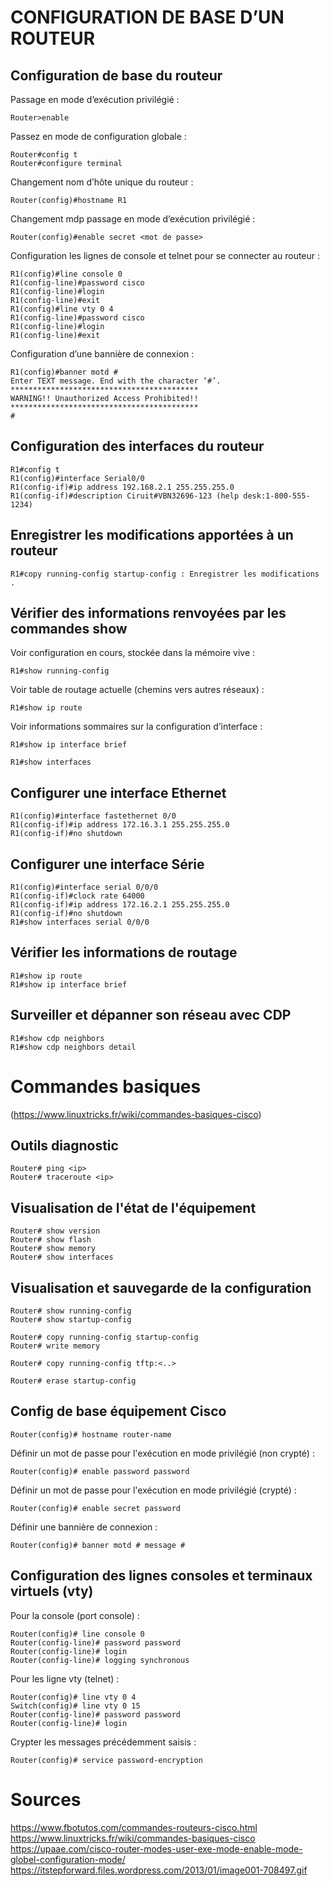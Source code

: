 CONFIGURATION DE BASE D’UN ROUTEUR
==================================

Configuration de base du routeur
--------------------------------

Passage en mode d’exécution privilégié :
```
Router>enable
```

Passez en mode de configuration globale :
```
Router#config t
Router#configure terminal
```

Changement nom d’hôte unique du routeur :
```
Router(config)#hostname R1
```

Changement mdp passage en mode d’exécution privilégié :
```
Router(config)#enable secret <mot de passe>
```

Configuration les lignes de console et telnet pour se connecter au routeur :
```
R1(config)#line console 0
R1(config-line)#password cisco
R1(config-line)#login
R1(config-line)#exit
R1(config)#line vty 0 4
R1(config-line)#password cisco
R1(config-line)#login
R1(config-line)#exit
```

Configuration d’une bannière de connexion :

```
R1(config)#banner motd #
Enter TEXT message. End with the character ‘#’.
******************************************
WARNING!! Unauthorized Access Prohibited!!
******************************************
#
```


Configuration des interfaces du routeur
---------------------------------------

```
R1#config t
R1(config)#interface Serial0/0
R1(config-if)#ip address 192.168.2.1 255.255.255.0
R1(config-if)#description Ciruit#VBN32696-123 (help desk:1-800-555-1234)
```

Enregistrer les modifications apportées à un routeur
----------------------------------------------------
```
R1#copy running-config startup-config : Enregistrer les modifications .
```

Vérifier des informations renvoyées par les commandes show
----------------------------------------------------------
Voir configuration en cours, stockée dans la mémoire vive :
```
R1#show running-config
```
Voir table de routage actuelle (chemins vers autres réseaux) :
```
R1#show ip route
```
Voir informations sommaires sur la configuration d’interface :
```
R1#show ip interface brief
```
```
R1#show interfaces
```

Configurer une interface Ethernet
---------------------------------

```
R1(config)#interface fastethernet 0/0
R1(config-if)#ip address 172.16.3.1 255.255.255.0
R1(config-if)#no shutdown
```

Configurer une interface Série
------------------------------

```
R1(config)#interface serial 0/0/0
R1(config-if)#clock rate 64000
R1(config-if)#ip address 172.16.2.1 255.255.255.0
R1(config-if)#no shutdown
R1#show interfaces serial 0/0/0
```


Vérifier les informations de routage
------------------------------------
```
R1#show ip route
R1#show ip interface brief
```

Surveiller et dépanner son réseau avec CDP
------------------------------------------
```
R1#show cdp neighbors
R1#show cdp neighbors detail
```

Commandes basiques
==================
(https://www.linuxtricks.fr/wiki/commandes-basiques-cisco)

Outils diagnostic
-----------------
```
Router# ping <ip>
Router# traceroute <ip>
```

Visualisation de l'état de l'équipement
---------------------------------------
```
Router# show version
Router# show flash
Router# show memory
Router# show interfaces
```

Visualisation et sauvegarde de la configuration
------------------------------------------------
```
Router# show running-config
Router# show startup-config
```
```
Router# copy running-config startup-config
Router# write memory

```
```
Router# copy running-config tftp:<..>
```

```
Router# erase startup-config
```

Config de base équipement Cisco
-------------------------------

```
Router(config)# hostname router-name
```


Définir un mot de passe pour l'exécution en mode privilégié (non crypté) :
```
Router(config)# enable password password
```

Définir un mot de passe pour l'exécution en mode privilégié (crypté) :
```
Router(config)# enable secret password
```

Définir une bannière de connexion :
```
Router(config)# banner motd # message #
```



Configuration des lignes consoles et terminaux virtuels (vty)
-------------------------------------------------------------

Pour la console (port console) :
```
Router(config)# line console 0
Router(config-line)# password password
Router(config-line)# login
Router(config-line)# logging synchronous
```

Pour les ligne vty (telnet) :
```
Router(config)# line vty 0 4
Switch(config)# line vty 0 15
Router(config-line)# password password
Router(config-line)# login
```

Crypter les messages précédemment saisis :
```
Router(config)# service password-encryption
```





Sources
=======
https://www.fbotutos.com/commandes-routeurs-cisco.html
https://www.linuxtricks.fr/wiki/commandes-basiques-cisco
https://upaae.com/cisco-router-modes-user-exe-mode-enable-mode-globel-configuration-mode/
https://itstepforward.files.wordpress.com/2013/01/image001-708497.gif



